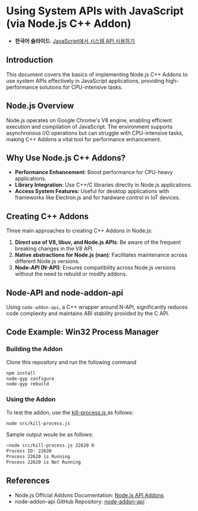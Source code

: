 # Using System APIs with JavaScript (via Node.js C++ Addon)

- **한국어 슬라이드**: [JavaScript에서 시스템 API 사용하기](https://docs.google.com/presentation/d/12mer6_AnOO4_5sG72W0hWEyW-p7eQXKgt-Md9xHLCd8/edit?usp=sharing)

## Introduction

This document covers the basics of implementing Node.js C++ Addons to use system APIs effectively in JavaScript applications, providing high-performance solutions for CPU-intensive tasks.

## Node.js Overview

Node.js operates on Google Chrome's V8 engine, enabling efficient execution and compilation of JavaScript. The environment supports asynchronous I/O operations but can struggle with CPU-intensive tasks, making C++ Addons a vital tool for performance enhancement.

## Why Use Node.js C++ Addons?

- **Performance Enhancement**: Boost performance for CPU-heavy applications.
- **Library Integration**: Use C++/C libraries directly in Node.js applications.
- **Access System Features**: Useful for desktop applications with frameworks like Electron.js and for hardware control in IoT devices.

## Creating C++ Addons

Three main approaches to creating C++ Addons in Node.js:

1. **Direct use of V8, libuv, and Node.js APIs**: Be aware of the frequent breaking changes in the V8 API.
2. **Native abstractions for Node.js (nan)**: Facilitates maintenance across different Node.js versions.
3. **Node-API (N-API)**: Ensures compatibility across Node.js versions without the need to rebuild or modify addons.

## Node-API and node-addon-api

Using `node-addon-api`, a C++ wrapper around N-API, significantly reduces code complexity and maintains ABI stability provided by the C API.

## Code Example: Win32 Process Manager

### Building the Addon
Clone this repository and run the following command

```bash
npm install
node-gyp configure
node-gyp rebuild
```

### Using the Addon
To test the addon, use the [kill-process.js ](https://github.com/sean-lab/nodejs-win32-process-manager/blob/main/src/kill-process.js) as follows:

```bash
node src/kill-process.js
```

Sample output woule be as follows:

```bash
>node src/kill-process.js 22620 0
Process ID: 22620
Process 22620 is Running
Process 22620 is Not Running
```

## References

- Node.js Official Addons Documentation: [Node.js API Addons](https://nodejs.org/api/addons.html)
- node-addon-api GitHub Repository: [node-addon-api](https://github.com/nodejs/node-addon-api)

